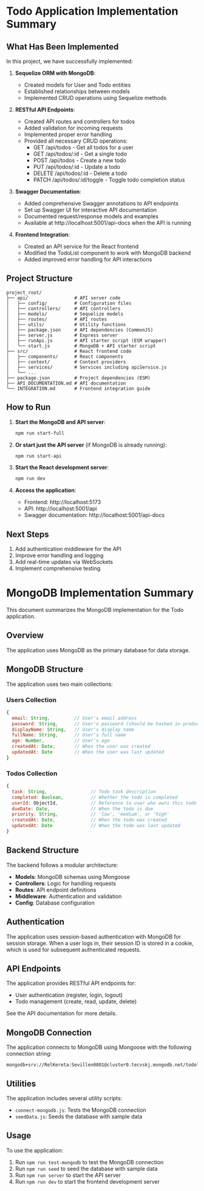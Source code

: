 # Todo Application Implementation Summary

## What Has Been Implemented

In this project, we have successfully implemented:

1. **Sequelize ORM with MongoDB**:
   - Created models for User and Todo entities
   - Established relationships between models
   - Implemented CRUD operations using Sequelize methods

2. **RESTful API Endpoints**:
   - Created API routes and controllers for todos
   - Added validation for incoming requests
   - Implemented proper error handling
   - Provided all necessary CRUD operations:
     - GET /api/todos - Get all todos for a user
     - GET /api/todos/:id - Get a single todo
     - POST /api/todos - Create a new todo
     - PUT /api/todos/:id - Update a todo
     - DELETE /api/todos/:id - Delete a todo
     - PATCH /api/todos/:id/toggle - Toggle todo completion status

3. **Swagger Documentation**:
   - Added comprehensive Swagger annotations to API endpoints
   - Set up Swagger UI for interactive API documentation
   - Documented request/response models and examples
   - Available at http://localhost:5001/api-docs when the API is running

4. **Frontend Integration**:
   - Created an API service for the React frontend
   - Modified the TodoList component to work with MongoDB backend
   - Added improved error handling for API interactions

## Project Structure

```
project_root/
├── api/                 # API server code
│   ├── config/          # Configuration files
│   ├── controllers/     # API controllers
│   ├── models/          # Sequelize models
│   ├── routes/          # API routes
│   ├── utils/           # Utility functions
│   ├── package.json     # API dependencies (CommonJS)
│   ├── server.js        # Express server
│   ├── runApi.js        # API starter script (ESM wrapper)
│   └── start.js         # MongoDB + API starter script
├── src/                 # React frontend code
│   ├── components/      # React components
│   ├── context/         # Context providers
│   ├── services/        # Services including apiService.js
│   └── ...
├── package.json         # Project dependencies (ESM)
├── API_DOCUMENTATION.md # API documentation
└── INTEGRATION.md       # Frontend integration guide
```

## How to Run

1. **Start the MongoDB and API server**:
   ```bash
   npm run start-full
   ```

2. **Or start just the API server** (if MongoDB is already running):
   ```bash
   npm run start-api
   ```

3. **Start the React development server**:
   ```bash
   npm run dev
   ```

4. **Access the application**:
   - Frontend: http://localhost:5173
   - API: http://localhost:5001/api
   - Swagger documentation: http://localhost:5001/api-docs

## Next Steps

1. Add authentication middleware for the API
2. Improve error handling and logging
3. Add real-time updates via WebSockets
4. Implement comprehensive testing

# MongoDB Implementation Summary

This document summarizes the MongoDB implementation for the Todo application.

## Overview

The application uses MongoDB as the primary database for data storage.

## MongoDB Structure

The application uses two main collections:

### Users Collection

```javascript
{
  email: String,         // User's email address
  password: String,      // User's password (should be hashed in production)
  displayName: String,   // User's display name
  fullName: String,      // User's full name
  age: Number,           // User's age
  createdAt: Date,       // When the user was created
  updatedAt: Date        // When the user was last updated
}
```

### Todos Collection

```javascript
{
  task: String,                // Todo task description
  completed: Boolean,          // Whether the todo is completed
  userId: ObjectId,            // Reference to user who owns this todo
  dueDate: Date,               // When the todo is due
  priority: String,            // 'low', 'medium', or 'high'
  createdAt: Date,             // When the todo was created
  updatedAt: Date              // When the todo was last updated
}
```

## Backend Structure

The backend follows a modular architecture:

- **Models**: MongoDB schemas using Mongoose
- **Controllers**: Logic for handling requests
- **Routes**: API endpoint definitions
- **Middleware**: Authentication and validation
- **Config**: Database configuration

## Authentication

The application uses session-based authentication with MongoDB for session storage. When a user logs in, their session ID is stored in a cookie, which is used for subsequent authenticated requests.

## API Endpoints

The application provides RESTful API endpoints for:

- User authentication (register, login, logout)
- Todo management (create, read, update, delete)

See the API documentation for more details.

## MongoDB Connection

The application connects to MongoDB using Mongoose with the following connection string:

```
mongodb+srv://RelKereta:Sevillen0801@cluster0.tecvskj.mongodb.net/todolist
```

## Utilities

The application includes several utility scripts:

- `connect-mongodb.js`: Tests the MongoDB connection
- `seedData.js`: Seeds the database with sample data

## Usage

To use the application:

1. Run `npm run test-mongodb` to test the MongoDB connection
2. Run `npm run seed` to seed the database with sample data
3. Run `npm run server` to start the API server
4. Run `npm run dev` to start the frontend development server 